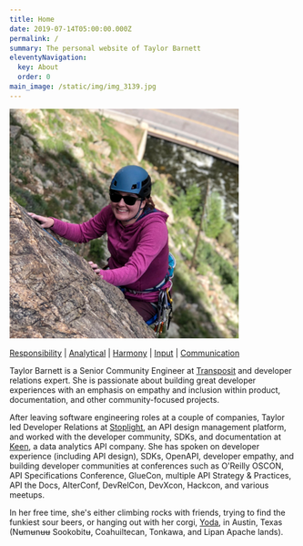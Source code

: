 ```yaml
---
title: Home
date: 2019-07-14T05:00:00.000Z
permalink: /
summary: The personal website of Taylor Barnett
eleventyNavigation:
  key: About
  order: 0
main_image: /static/img/img_3139.jpg
---
```

<img src="/static/img/img_3139.jpg" alt="Taylor Climbing in Clear Creek Canyon" style="width: 80%;"/>

[Responsibility](http://news.gallup.com/businessjournal/706/responsibility.aspx) | [Analytical](http://news.gallup.com/businessjournal/631/analytical.aspx) | [Harmony](http://news.gallup.com/businessjournal/676/harmony.aspx) | [Input](http://news.gallup.com/businessjournal/688/input.aspx) | [Communication](http://news.gallup.com/businessjournal/643/communication.aspx)

Taylor Barnett is a Senior Community Engineer at [Transposit](https://transposit.com) and developer relations expert. She is passionate about building great developer experiences with an emphasis on empathy and inclusion within product, documentation, and other community-focused projects. 

After leaving software engineering roles at a couple of companies, Taylor led Developer Relations at [Stoplight](https://stoplight.io), an API design management platform, and worked with the developer community, SDKs, and documentation at [Keen](https://keen.io), a data analytics API company. She has spoken on developer experience (including API design), SDKs, OpenAPI, developer empathy, and building developer communities at conferences such as O'Reilly OSCON, API Specifications Conference, GlueCon, multiple API Strategy & Practices, API the Docs, AlterConf, DevRelCon, DevXcon, Hackcon, and various meetups. 

In her free time, she's either climbing rocks with friends, trying to find the funkiest sour beers, or hanging out with her corgi, [Yoda](https://instagram.com/yoda_atx), in Austin, Texas (Nʉmʉnʉʉ Sookobitʉ, Coahuiltecan, Tonkawa, and Lipan Apache lands).
